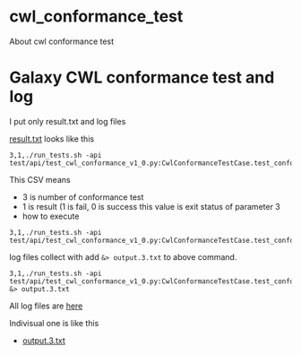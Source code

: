 # cwl_conformance_test
About cwl conformance test

# Galaxy CWL conformance test and log

I put only result.txt and log files

[result.txt](https://github.com/manabuishii/cwl_conformance_test/blob/master/galaxy/result.txt) looks like this

```
3,1,./run_tests.sh -api test/api/test_cwl_conformance_v1_0.py:CwlConformanceTestCase.test_conformance_v1_0_3
```

This CSV means 
* 3 is number of conformance test
* 1 is result (1 is fail, 0 is success this value is exit status of parameter 3
* how to execute

```
3,1,./run_tests.sh -api test/api/test_cwl_conformance_v1_0.py:CwlConformanceTestCase.test_conformance_v1_0_3
```

log files collect with add `&> output.3.txt` to above command.

```
3,1,./run_tests.sh -api test/api/test_cwl_conformance_v1_0.py:CwlConformanceTestCase.test_conformance_v1_0_3 &> output.3.txt
```

All log files are [here](https://github.com/manabuishii/cwl_conformance_test/tree/master/galaxy/log)

Indivisual one is like this

* [output.3.txt](https://github.com/manabuishii/cwl_conformance_test/blob/master/galaxy/log/output.3.txt) 


